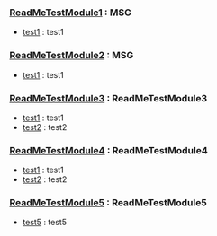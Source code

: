 ### [ReadMeTestModule1](../ReadMeTestModule1.java "MSG") : MSG
+ [test1](../ReadMeTestModule1.java "Tit") : test1
### [ReadMeTestModule2](../ReadMeTestModule2.java "MSG") : MSG
+ [test1](../ReadMeTestModule2.java "Tit") : test1
### [ReadMeTestModule3](../ReadMeTestModule3.java "ReadMeTestModule3") : ReadMeTestModule3
+ [test1](../ReadMeTestModule3.java "") : test1
+ [test2](../ReadMeTestModule3.java "") : test2
### [ReadMeTestModule4](../sub/ReadMeTestModule4.java "ReadMeTestModule4") : ReadMeTestModule4
+ [test1](../sub/ReadMeTestModule4.java "") : test1
+ [test2](../sub/ReadMeTestModule4.java "") : test2
### [ReadMeTestModule5](../sub/sub/ReadMeTestModule5.java "ReadMeTestModule5") : ReadMeTestModule5
+ [test5](../sub/sub/ReadMeTestModule5.java "") : test5

